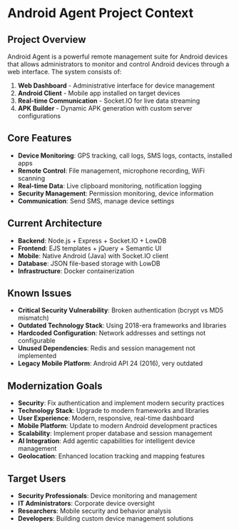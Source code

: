 # Android Agent Project Context

## Project Overview
Android Agent is a powerful remote management suite for Android devices that allows administrators to monitor and control Android devices through a web interface. The system consists of:

1. **Web Dashboard** - Administrative interface for device management
2. **Android Client** - Mobile app installed on target devices
3. **Real-time Communication** - Socket.IO for live data streaming
4. **APK Builder** - Dynamic APK generation with custom server configurations

## Core Features
- **Device Monitoring**: GPS tracking, call logs, SMS logs, contacts, installed apps
- **Remote Control**: File management, microphone recording, WiFi scanning
- **Real-time Data**: Live clipboard monitoring, notification logging
- **Security Management**: Permission monitoring, device information
- **Communication**: Send SMS, manage device settings

## Current Architecture
- **Backend**: Node.js + Express + Socket.IO + LowDB
- **Frontend**: EJS templates + jQuery + Semantic UI
- **Mobile**: Native Android (Java) with Socket.IO client
- **Database**: JSON file-based storage with LowDB
- **Infrastructure**: Docker containerization

## Known Issues
- **Critical Security Vulnerability**: Broken authentication (bcrypt vs MD5 mismatch)
- **Outdated Technology Stack**: Using 2018-era frameworks and libraries
- **Hardcoded Configuration**: Network addresses and settings not configurable
- **Unused Dependencies**: Redis and session management not implemented
- **Legacy Mobile Platform**: Android API 24 (2016), very outdated

## Modernization Goals
- **Security**: Fix authentication and implement modern security practices
- **Technology Stack**: Upgrade to modern frameworks and libraries
- **User Experience**: Modern, responsive, real-time dashboard
- **Mobile Platform**: Update to modern Android development practices
- **Scalability**: Implement proper database and session management
- **AI Integration**: Add agentic capabilities for intelligent device management
- **Geolocation**: Enhanced location tracking and mapping features

## Target Users
- **Security Professionals**: Device monitoring and management
- **IT Administrators**: Corporate device oversight
- **Researchers**: Mobile security and behavior analysis
- **Developers**: Building custom device management solutions